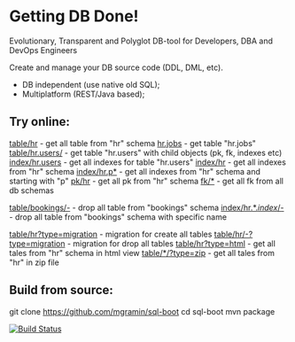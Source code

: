 # Getting DB Done!

Evolutionary, Transparent and Polyglot DB-tool for Developers, DBA and DevOps Engineers

Create and manage your DB source code (DDL, DML, etc).

- DB independent (use native old SQL);
- Multiplatform (REST/Java based);

Try online:
-----------

[table/hr](https://sql-boot.herokuapp.com/ddl/table/hr) - get all table from "hr" schema
[hr.jobs](https://sql-boot.herokuapp.com/ddl/table/hr.jobs) - get table "hr.jobs"
[table/hr.users/](https://sql-boot.herokuapp.com/ddl/table/hr.users/) - get table "hr.users" with child objects (pk, fk, indexes etc)
[index/hr.users](https://sql-boot.herokuapp.com/ddl/index/hr.users) - get all indexes for table "hr.users"
[index/hr](https://sql-boot.herokuapp.com/ddl/index/hr) - get all indexes from "hr" schema
[index/hr.p*](https://sql-boot.herokuapp.com/ddl/index/hr.p*) - get all indexes from "hr" schema and starting with "p"
[pk/hr](https://sql-boot.herokuapp.com/ddl/pk/hr) - get all pk from "hr" schema
[fk/*](https://sql-boot.herokuapp.com/ddl/fk/*) - get all fk from all db schemas
 
[table/bookings/-](https://sql-boot.herokuapp.com/ddl/table/bookings/-) - drop all table from "bookings" schema
[index/hr.*.*index*/-](https://sql-boot.herokuapp.com/ddl/index/hr.*.*index*/-) - drop all table from "bookings" schema with specific name

[table/hr?type=migration](https://sql-boot.herokuapp.com/ddl/table/hr?type=migration) - migration for create all tables
[table/hr/-?type=migration](https://sql-boot.herokuapp.com/ddl/table/hr/-?type=migration) - migration for drop all tables
[table/hr?type=html](https://sql-boot.herokuapp.com/ddl/table/hr?type=html) - get all tales from "hr" schema in html view
[table/*/?type=zip](https://sql-boot.herokuapp.com/ddl/table/*/?type=zip) - get all tales from "hr" in zip file


Build from source:
------------------
git clone https://github.com/mgramin/sql-boot
cd sql-boot
mvn package

[![Build Status](https://travis-ci.org/mgramin/sql-boot.svg?branch=master)](https://travis-ci.org/mgramin/sql-boot)